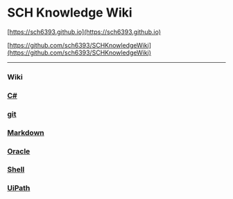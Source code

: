 SCH Knowledge Wiki
===

[https://sch6393.github.io](https://sch6393.github.io)

[https://github.com/sch6393/SCHKnowledgeWiki](https://github.com/sch6393/SCHKnowledgeWiki)

---

### Wiki
### [C#](./C＃/README.md)
### [git](./git/README.md)
### [Markdown](https://ja.wikipedia.org/wiki/Markdown)
### [Oracle](./Oracle/README.md)
### [Shell](./Shell/README.md)
### [UiPath](./UiPath/README.md)
